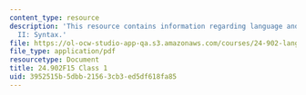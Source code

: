 ```yaml
---
content_type: resource
description: 'This resource contains information regarding language and its structure
  II: Syntax.'
file: https://ol-ocw-studio-app-qa.s3.amazonaws.com/courses/24-902-language-and-its-structure-ii-syntax-fall-2015/3952515b5dbb21563cb3ed5df618fa85_MIT24_902F15_Class1.pdf
file_type: application/pdf
resourcetype: Document
title: 24.902F15 Class 1
uid: 3952515b-5dbb-2156-3cb3-ed5df618fa85
---
```

